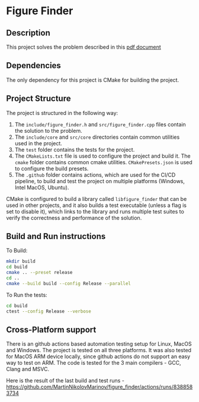 # Figure Finder

## Description

This project solves the problem described in this [pdf document](docs/C++%20Developer%20-%20Task%20(English).pdf)

## Dependencies

The only dependency for this project is CMake for building the project.

## Project Structure

The project is structured in the following way:
1. The `include/figure_finder.h` and `src/figure_finder.cpp` files contain the solution to the problem.
2. The `include/core` and `src/core` directories contain common utilities used in the project.
3. The `test` folder contains the tests for the project.
4. The `CMakeLists.txt` file is used to configure the project and build it. The `cmake` folder contains common cmake utilities. `CMakePresets.json` is used to configure the build presets.
5. The `.github` folder contains actions, which are used for the CI/CD pipeline, to build and test the project on
   multiple platforms (Windows, Intel MacOS, Ubuntu).

CMake is configured to build a library called `libfigure_finder` that can be used in other projects, and it also builds a test executable (unless a flag is set to disable it), which links to the library and runs multiple test suites to verify the correctness and performance of the solution.

## Build and Run instructions

To Build:
```bash
mkdir build
cd build
cmake .. --preset release
cd ..
cmake --build build --config Release --parallel
```

To Run the tests:
```bash
cd build
ctest --config Release --verbose
```

## Cross-Platform support

There is an github actions based automation testing setup for Linux, MacOS and Windows. The project is tested on all three platforms. It was also tested for MacOS ARM device locally, since github actions do not support an easy way to test on ARM. The code is tested for the 3 main compilers - GCC, Clang and MSVC.

Here is the result of the last build and test runs -
https://github.com/MartinNikolovMarinov/figure_finder/actions/runs/8388583734
